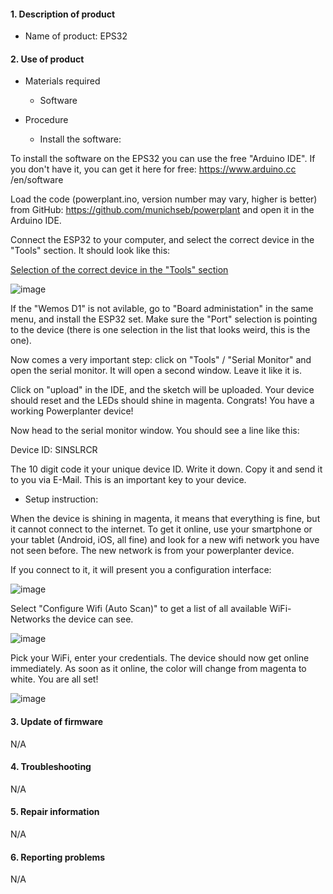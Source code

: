  #### 1. Description of product
 
  * Name of product: EPS32
     
 #### 2. Use of product
 
  * Materials required
      * Software
   
  * Procedure
  
     * Install the software:
      
  To install the software on the EPS32 you can use the free "Arduino IDE". If you don't have it, you can get it here for free: https://www.arduino.cc  /en/software

  Load the code (powerplant.ino, version number may vary, higher is better) from GitHub:
https://github.com/munichseb/powerplant and open it in the Arduino IDE.

  Connect the ESP32 to your computer, and select the correct device in the "Tools" section. It should look like this:
  
 [Selection of the correct device in the "Tools" section](https://wikifactory.com/files/RmlsZTo1NzE4NDc=)
 
 ![image](https://user-images.githubusercontent.com/59058909/122737358-3fec5880-d281-11eb-81fd-1ac220b75c09.png)

 
 If the "Wemos D1" is not avilable, go to "Board administation" in the same menu, and install the ESP32 set. Make sure the "Port" selection is pointing to the device (there is one selection in the list that looks weird, this is the one).

Now comes a very important step: click on "Tools" / "Serial Monitor" and open the serial monitor. It will open a second window. Leave it like it is.

Click on "upload" in the IDE, and the sketch will be uploaded. Your device should reset and the LEDs should shine in magenta. Congrats! You have a working Powerplanter device!

Now head to the serial monitor window. You should see a line like this:

Device ID: SINSLRCR

The 10 digit code it your unique device ID. Write it down. Copy it and send it to you via E-Mail. This is an important key to your device.
    
   * Setup instruction: 
    
 When the device is shining in magenta, it means that everything is fine, but it cannot connect to the internet. To get it online, use your smartphone or your tablet (Android, iOS, all fine) and look for a new wifi network you have not seen before. The new network is from your powerplanter device.

If you connect to it, it will present you a configuration interface:

![image](https://user-images.githubusercontent.com/59058909/122736953-d8cea400-d280-11eb-9bfe-d77c418d32dd.png)

Select "Configure Wifi (Auto Scan)" to get a list of all available WiFi-Networks the device can see.

![image](https://user-images.githubusercontent.com/59058909/122737180-129faa80-d281-11eb-92ee-429594199952.png)

Pick your WiFi, enter your credentials. The device should now get online immediately. As soon as it online, the color will change from magenta to white. You are all set!

![image](https://user-images.githubusercontent.com/59058909/122737991-dfa9e680-d281-11eb-9938-0c07a54a3a42.png)


#### 3. Update of firmware

N/A

#### 4. Troubleshooting

N/A

#### 5. Repair information

N/A

#### 6. Reporting problems

N/A
